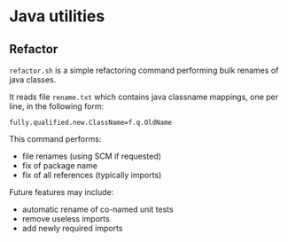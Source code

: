 # Java utilities

## Refactor

`refactor.sh` is a simple refactoring command performing bulk renames of java classes.

It reads file `rename.txt` which contains java classname mappings, one per line, in the following form:

```
fully.qualified.new.ClassName=f.q.OldName
```

This command performs:
- file renames (using SCM if requested)
- fix of package name
- fix of all references (typically imports)

Future features may include:
- automatic rename of co-named unit tests
- remove useless imports
- add newly required imports
